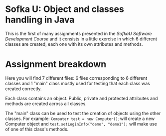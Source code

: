 # Sofka U: Object and classes handling in Java

This is the first of many assignments presented in the *SofkaU Software Development Course* and it consists in a little exercise in which 6 different classes are created, each one with its own attributes and methods.


# Assignment breakdown

Here you will find 7 different files: 6 files corresponding to 6 different classes and 1 "main" class mostly used for testing that each class was created correctly.

Each class contains an object. Public, private and protected attributes and methods are created across all classes.

The "main" class can be used to test the creation of objects using the other classes. For example: `Computer test = new Computer();`will create a new Computer object and `test.setLoginInfo("demo", "demo1");` will make use of one of this class's methods.